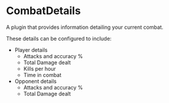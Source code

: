 # CombatDetails
A plugin that provides information detailing your current combat.

These details can be configured to include:
- Player details
  - Attacks and accuracy %
  - Total Damage dealt
  - Kills per hour
  - Time in combat
- Opponent details
  - Attacks and accuracy %
  - Total Damage dealt
